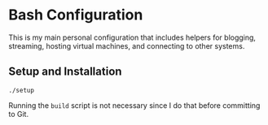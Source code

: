 # Bash Configuration

This is my main personal configuration that includes helpers for blogging, streaming, hosting virtual machines, and connecting to other systems.

## Setup and Installation

```
./setup
```

Running the `build` script is not necessary since I do that before committing to Git.
